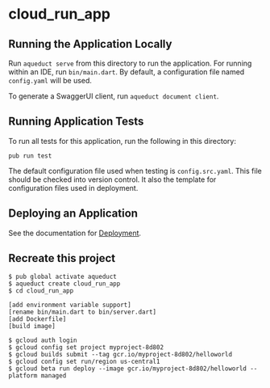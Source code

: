 # cloud_run_app

## Running the Application Locally

Run `aqueduct serve` from this directory to run the application. For running within an IDE, run `bin/main.dart`. By default, a configuration file named `config.yaml` will be used.

To generate a SwaggerUI client, run `aqueduct document client`.

## Running Application Tests

To run all tests for this application, run the following in this directory:

```
pub run test
```

The default configuration file used when testing is `config.src.yaml`. This file should be checked into version control. It also the template for configuration files used in deployment.

## Deploying an Application

See the documentation for [Deployment](https://aqueduct.io/docs/deploy/).

## Recreate this project

```
$ pub global activate aqueduct
$ aqueduct create cloud_run_app
$ cd cloud_run_app

[add environment variable support]
[rename bin/main.dart to bin/server.dart]
[add Dockerfile]
[build image]

$ gcloud auth login
$ gcloud config set project myproject-8d802
$ gcloud builds submit --tag gcr.io/myproject-8d802/helloworld
$ gcloud config set run/region us-central1
$ gcloud beta run deploy --image gcr.io/myproject-8d802/helloworld --platform managed
```